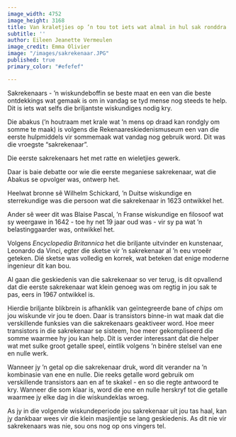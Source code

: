 ```yaml
---
image_width: 4752
image_height: 3168
title: Van kraletjies op ’n tou tot iets wat almal in hul sak ronddra
subtitle: ''
author: Eileen Jeanette Vermeulen
image_credit: Emma Olivier
image: "/images/sakrekenaar.JPG"
published: true
primary_color: "#efefef"

---
```

Sakrekenaars - ’n wiskundeboffin se beste maat en een van die beste ontdekkings wat gemaak is om in vandag se tyd mense nog steeds te help. Dit is iets wat selfs die briljantste wiskundiges nodig kry.

Die abakus (’n houtraam met krale wat ’n mens op draad kan rondgly om somme te maak) is volgens die Rekenaareskiedenismuseum een van die eerste hulpmiddels vir sommemaak wat vandag nog gebruik word. Dit was die vroegste “sakrekenaar”.

Die eerste sakrekenaars het met ratte en wieletjies gewerk.

Daar is baie debatte oor wie die eerste meganiese sakrekenaar, wat die Abakus se opvolger was, ontwerp het.

Heelwat bronne sê Wilhelm Schickard, ’n Duitse wiskundige en sterrekundige was die persoon wat die sakrekenaar in 1623 ontwikkel het.

Ander sê weer dit was Blaise Pascal, ’n Franse wiskundige en filosoof wat sy weergawe in 1642 - toe hy net 19 jaar oud was - vir sy pa wat ’n belastinggaarder was, ontwikkel het.

Volgens _Encyclopedia Britannica_ het die briljante uitvinder en kunstenaar, Leonardo da Vinci, egter die sketse vir ’n sakrekenaar al ’n eeu vroeër geteken. Dié sketse was volledig en korrek, wat beteken dat enige moderne ingenieur dit kan bou.

Al gaan die geskiedenis van die sakrekenaar so ver terug, is dit opvallend dat die eerste sakrekenaar wat klein genoeg was om regtig in jou sak te pas, eers in 1967 ontwikkel is.

Hierdie briljante blikbrein is afhanklik van geïntegreerde bane of _chips_ om jou wiskunde vir jou te doen. Daar is transistors binne-in wat maak dat die verskillende funksies van die sakrekenaars geaktiveer word. Hoe meer transistors in die sakrekenaar se sisteem, hoe meer gekompliseerd die somme waarmee hy jou kan help. Dit is verder interessant dat die helper wat met sulke groot getalle speel, eintlik volgens ’n binêre stelsel van ene en nulle werk.

Wanneer jy ’n getal op die sakrekenaar druk, word dit verander na ’n kombinasie van ene en nulle. Die reeks getalle word gebruik om verskillende transistors aan en af te skakel - en so die regte antwoord te kry. Wanneer die som klaar is, word die ene en nulle herskryf tot die getalle waarmee jy elke dag in die wiskundeklas wroeg.

As jy in die volgende wiskundeperiode jou sakrekenaar uit jou tas haal, kan jy dankbaar wees vir die klein masjientjie se lang geskiedenis. As dit nie vir sakrekenaars was nie, sou ons nog op ons vingers tel.
